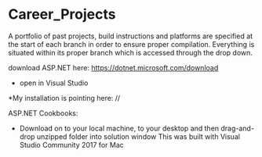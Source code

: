 # Career_Projects
A portfolio of past projects, build instructions and platforms are specified at the start of each branch in order to ensure proper compilation.  Everything is situated within its proper branch which is accessed through the drop down.   


download ASP.NET here: https://dotnet.microsoft.com/download

* open in Visual Studio

*My installation is pointing here: //

ASP.NET Cookbooks:


* Download on to your local machine, to your desktop and then drag-and-drop unzipped folder into solution window
This was built with Visual Studio Community 2017 for Mac 

